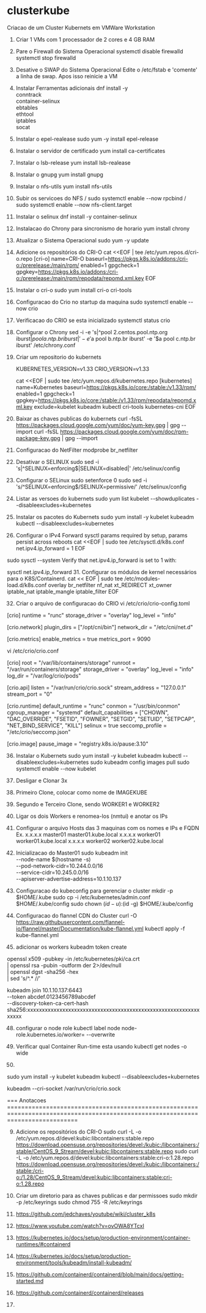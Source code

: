 # clusterkube
Criacao de um Cluster Kubernets em VMWare Workstation

1.  Criar 1 VMs com 1 processador de 2 cores e 4 GB RAM
4.  Pare o Firewall do Sistema Operacional
    systemctl disable firewalld
    systemctl stop firewalld
5.  Desative o SWAP do Sistema Operacional
    Edite o /etc/fstab e 'comente' a linha de swap. Apos isso reinicie a VM
6.  Instalar Ferramentas adicionais
dnf install -y \
    conntrack \
    container-selinux \
    ebtables \
    ethtool \
    iptables \
    socat
8.  Instalar o epel-realease
    sudo yum -y install epel-release

19. Instalar o servidor de certificado
    yum install ca-certificates
20. Instalar o lsb-release
    yum install lsb-realease
21. Instalar o gnupg
    yum install gnupg
22. Instalar o nfs-utils
    yum install nfs-utils
23. Subir os servicoes do NFS
/    sudo systemctl enable --now rpcbind
/    sudo systemctl enable --now nfs-client.target

27. Instalar o selinux
    dnf install -y container-selinux

16. Instalacao do Chrony para sincronismo de horario
    yum install chrony
    
7.  Atualizar o Sistema Operacional
    sudo yum -y update

    

9.  Adicione os repositórios do CRI-O
    cat <<EOF | tee /etc/yum.repos.d/cri-o.repo
    [cri-o]
    name=CRI-O
    baseurl=https://pkgs.k8s.io/addons:/cri-o:/prerelease:/main/rpm/
    enabled=1
    gpgcheck=1
    gpgkey=https://pkgs.k8s.io/addons:/cri-o:/prerelease:/main/rpm/repodata/repomd.xml.key
    EOF

10. Instalar o cri-o
    sudo yum install cri-o cri-tools
    
12. Configuracao do Crio no startup da maquina
    sudo systemctl enable --now crio
    
14. Verificacao do CRIO se esta inicializado
    systemctl status crio
    

17. Configurar o Chrony
    sed -i -e 's|^pool 2.centos.pool.ntp.org iburst$|pool a.ntp.br iburst|' -e '$a pool b.ntp.br iburst' -e '$a pool c.ntp.br iburst' /etc/chrony.conf



25. Criar um repositorio do kubernets

    KUBERNETES_VERSION=v1.33
    CRIO_VERSION=v1.33

    cat <<EOF | sudo tee /etc/yum.repos.d/kubernetes.repo
    [kubernetes]
    name=Kubernetes
    baseurl=https://pkgs.k8s.io/core:/stable:/v1.33/rpm/
    enabled=1
    gpgcheck=1
    gpgkey=https://pkgs.k8s.io/core:/stable:/v1.33/rpm/repodata/repomd.xml.key
    exclude=kubelet kubeadm kubectl cri-tools kubernetes-cni
    EOF


    
26. Baixar as chaves publicas do kubernets
    curl -fsSL https://packages.cloud.google.com/yum/doc/yum-key.gpg | gpg --import
    curl -fsSL https://packages.cloud.google.com/yum/doc/rpm-package-key.gpg | gpg --import

33. Configuracao do NetFilter
    modprobe br_netfilter
34. Desativar o SELINUX
    sudo sed -i 's|^SELINUX=enforcing$|SELINUX=disabled|' /etc/selinux/config

26. Configurar o SELinux
    sudo setenforce 0
    sudo sed -i 's/^SELINUX=enforcing$/SELINUX=permissive/' /etc/selinux/config
27. Listar as versoes do kubernets
    sudo yum list kubelet --showduplicates --disableexcludes=kubernetes
28. Instalar os pacotes do Kubernets
    sudo yum install -y kubelet kubeadm kubectl --disableexcludes=kubernetes
29. Configurar o IPv4 Forward
    sysctl params required by setup, params persist across reboots
    cat <<EOF | sudo tee /etc/sysctl.d/k8s.conf
    net.ipv4.ip_forward = 1
    EOF

sudo sysctl --system
Verify that net.ipv4.ip_forward is set to 1 with:

sysctl net.ipv4.ip_forward
31. Configurar os módulos de kernel necessários para o K8S/Containerd.
cat << EOF | sudo tee /etc/modules-load.d/k8s.conf
overlay
br_netfilter
nf_nat
xt_REDIRECT
xt_owner
iptable_nat
iptable_mangle
iptable_filter
EOF

32. Criar o arquivo de configuracao do CRIO
    vi /etc/crio/crio-config.toml

[crio]
runtime = "runc"
storage_driver = "overlay"
log_level = "info"

[crio.network]
plugin_dirs = ["/opt/cni/bin"]
network_dir = "/etc/cni/net.d"

[crio.metrics]
enable_metrics = true
metrics_port = 9090

vi /etc/crio/crio.conf

[crio]
root = "/var/lib/containers/storage"
runroot = "/var/run/containers/storage"
storage_driver = "overlay"
log_level = "info"
log_dir = "/var/log/crio/pods"

[crio.api]
listen = "/var/run/crio/crio.sock"
stream_address = "127.0.0.1"
stream_port = "0"

[crio.runtime]
default_runtime = "runc"
conmon = "/usr/bin/conmon"
cgroup_manager = "systemd"
default_capabilities = ["CHOWN", "DAC_OVERRIDE", "FSETID", "FOWNER", "SETGID", "SETUID", "SETPCAP", "NET_BIND_SERVICE", "KILL"]
selinux = true
seccomp_profile = "/etc/crio/seccomp.json"

[crio.image]
pause_image = "registry.k8s.io/pause:3.10"


36. Instalar o Kubernets
    sudo yum install -y kubelet kubeadm kubectl --disableexcludes=kubernetes
    sudo kubeadm config images pull
    sudo systemctl enable --now kubelet

    
38. Desligar e Clonar 3x
39. Primeiro Clone, colocar como nome de IMAGEKUBE
40. Segundo e Terceiro Clone, sendo WORKER1 e WORKER2
41. Ligar os dois Workers e renomea-los (nmtui) e anotar os IPs
42. Configurar o arquivo Hosts das 3 maquinas com os nomes e IPs e FQDN
    Ex.
    x.x.x.x master01 master01.kube.local
    x.x.x.x worker01 worker01.kube.local
    x.x.x.x worker02 worker02.kube.local
43. Inicializacao do Master01
sudo kubeadm init \
  --node-name $(hostname -s) \
  --pod-network-cidr=10.244.0.0/16 \
  --service-cidr=10.245.0.0/16 \
  --apiserver-advertise-address=10.1.10.137

44. Configuracao do kubeconfig para gerenciar o cluster
    mkdir -p $HOME/.kube
    sudo cp -i /etc/kubernetes/admin.conf $HOME/.kube/config
    sudo chown $(id -u):$(id -g) $HOME/.kube/config

46. Configuracao do flannel CDN do Cluster
curl -O https://raw.githubusercontent.com/flannel-io/flannel/master/Documentation/kube-flannel.yml
kubectl apply -f kube-flannel.yml

    

47. adicionar os workers
kubeadm token create

openssl x509 -pubkey -in /etc/kubernetes/pki/ca.crt \
  | openssl rsa -pubin -outform der 2>/dev/null \
  | openssl dgst -sha256 -hex \
  | sed 's/^.* //'

  kubeadm join 10.1.10.137:6443 \
  --token abcdef.0123456789abcdef \
  --discovery-token-ca-cert-hash sha256:xxxxxxxxxxxxxxxxxxxxxxxxxxxxxxxxxxxxxxxxxxxxxxxxxxxxxxxxxxxxxxxx

48. configurar o node role
    kubectl label node <hostname node> node-role.kubernetes.io/worker= --overwrite

50. Verificar qual Container Run-time esta usando
    kubectl get nodes -o wide
51. 

sudo yum install -y kubelet kubeadm kubectl --disableexcludes=kubernetes

kubeadm --cri-socket /var/run/crio/crio.sock

=== Anotacoes ================================================================================================================================

9.  Adicione os repositórios do CRI-O
    sudo curl -L -o /etc/yum.repos.d/devel:kubic:libcontainers:stable.repo https://download.opensuse.org/repositories/devel:/kubic:/libcontainers:/stable/CentOS_9_Stream/devel:kubic:libcontainers:stable.repo
    sudo curl -L -o /etc/yum.repos.d/devel:kubic:libcontainers:stable:cri-o:1.28.repo https://download.opensuse.org/repositories/devel:/kubic:/libcontainers:/stable:/cri-o:/1.28/CentOS_9_Stream/devel:kubic:libcontainers:stable:cri-o:1.28.repo

24. Criar um diretorio para as chaves publicas e dar permissoes
    sudo mkdir -p /etc/keyrings
    sudo chmod 755 -R /etc/keyrings


12. https://github.com/jedchaves/youtube/wiki/cluster_k8s
13. https://www.youtube.com/watch?v=ovOWA8YTcxI
14. https://kubernetes.io/docs/setup/production-environment/container-runtimes/#containerd
15. https://kubernetes.io/docs/setup/production-environment/tools/kubeadm/install-kubeadm/
16. https://github.com/containerd/containerd/blob/main/docs/getting-started.md
17. https://github.com/containerd/containerd/releases
18. 




